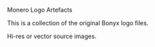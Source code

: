 Monero Logo Artefacts

This is a collection of the original Bonyx logo files. 

Hi-res or vector source images.
